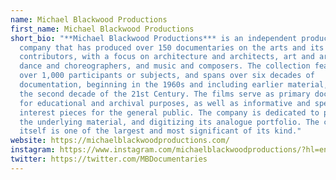 ```yaml
---
name: Michael Blackwood Productions
first_name: Michael Blackwood Productions
short_bio: "**Michael Blackwood Productions*** is an independent production
  company that has produced over 150 documentaries on the arts and its
  contributors, with a focus on architecture and architects, art and artists,
  dance and choreographers, and music and composers. The collection features
  over 1,000 participants or subjects, and spans over six decades of
  documentation, beginning in the 1960s and including earlier material, through
  the second decade of the 21st Century. The films serve as primary documents
  for educational and archival purposes, as well as informative and special
  interest pieces for the general public. The company is dedicated to preserving
  the underlying material, and digitizing its analogue portfolio. The collection
  itself is one of the largest and most significant of its kind."
website: https://michaelblackwoodproductions.com/
instagram: https://www.instagram.com/michaelblackwoodproductions/?hl=en
twitter: https://twitter.com/MBDocumentaries
---
```

